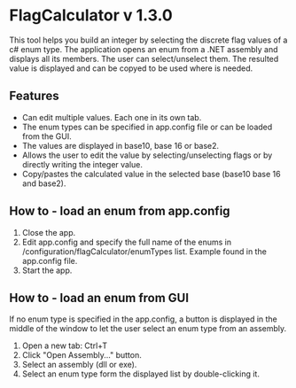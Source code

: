 # FlagCalculator v 1.3.0

This tool helps you build an integer by selecting the discrete flag values of a c# enum type.
The application opens an enum from a .NET assembly and displays all its members. The user can select/unselect them. The resulted value is displayed and can be copyed to be used where is needed.


Features
--------
- Can edit multiple values. Each one in its own tab.
- The enum types can be specified in app.config file or can be loaded from the GUI.
- The values are displayed in base10, base 16 or base2.
- Allows the user to edit the value by selecting/unselecting flags or by directly writing the integer value.
- Copy/pastes the calculated value in the selected base (base10 base 16 and base2).


How to - load an enum from app.config
-------------------------------------
1) Close the app.
2) Edit app.config and specify the full name of the enums in /configuration/flagCalculator/enumTypes list. Example found in the app.config file.
3) Start the app.


How to - load an enum from GUI
------------------------------
If no enum type is specified in the app.config, a button is displayed in the middle of the window to let the user select an enum type from an assembly.
1) Open a new tab: Ctrl+T
2) Click "Open Assembly..." button.
3) Select an assembly (dll or exe).
4) Select an enum type form the displayed list by double-clicking it.
